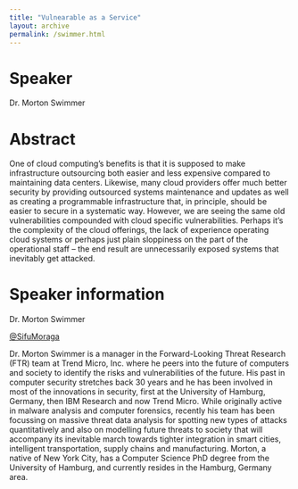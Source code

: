 ```yaml
---
title: "Vulnearable as a Service"
layout: archive
permalink: /swimmer.html
---
```


# Speaker

Dr. Morton Swimmer

# Abstract

One of cloud computing’s benefits is that it is supposed to make infrastructure outsourcing both easier and less expensive compared to maintaining data centers. Likewise, many cloud providers offer much better security by providing outsourced systems maintenance and updates as well as creating a programmable infrastructure that, in principle, should be easier to secure in a systematic way. However, we are seeing the same old vulnerabilities compounded with cloud specific vulnerabilities. Perhaps it’s the complexity of the cloud offerings, the lack of experience operating cloud systems or perhaps just plain sloppiness on the part of the operational staff – the end result are unnecessarily exposed systems that inevitably get attacked.

# Speaker information

Dr. Morton Swimmer

[@SifuMoraga](https://twitter.com/SifuMoraga)

Dr. Morton Swimmer is a manager in the Forward-Looking Threat Research (FTR) team at Trend Micro, Inc. where he peers into the future of computers and society to identify the risks and vulnerabilities of the future. His past in computer security stretches back 30 years and he has been involved in most of the innovations in security, first at the University of Hamburg, Germany, then IBM Research and now Trend Micro. While originally active in malware analysis and computer forensics, recently his team has been focussing on massive threat data analysis for spotting new types of attacks quantitatively and also on modelling future threats to society that will accompany its inevitable march towards tighter integration in smart cities, intelligent transportation, supply chains and manufacturing. Morton, a native of New York City, has a Computer Science PhD degree from the University of Hamburg, and currently resides in the Hamburg, Germany area.
